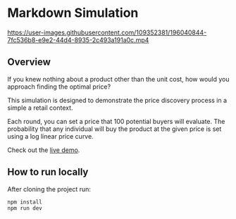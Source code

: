 # Markdown Simulation

https://user-images.githubusercontent.com/109352381/196040844-7fc536b8-e9e2-44d4-8935-2c493a191a0c.mp4

## Overview

If you knew nothing about a product other than the unit cost, how would you approach finding the optimal price?

This simulation is designed to demonstrate the price discovery process in a simple a retail context.

Each round, you can set a price that 100 potential buyers will evaluate. The probability that any individual will buy the product at the given price is set using a log linear price curve.

Check out the [live demo](https://zachtsk.github.io/markdown-simulation).

## How to run locally

After cloning the project run:

```bash
npm install
npm run dev
```
